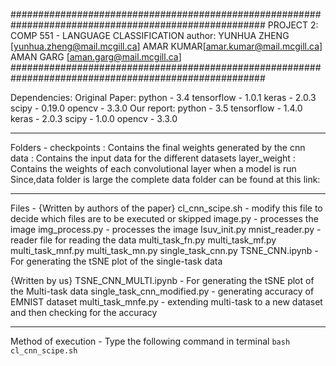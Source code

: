 ######################################################################################################
						PROJECT 2: COMP 551 - LANGUAGE CLASSIFICATION
						author: YUNHUA ZHENG [yunhua.zheng@mail.mcgill.ca]
								AMAR KUMAR[amar.kumar@mail.mcgill.ca]
								AMAN GARG [aman.garg@mail.mcgill.ca]
######################################################################################################

Dependencies:
Original Paper:
				python - 3.4
				tensorflow - 1.0.1
				keras - 2.0.3
				scipy - 0.19.0
				opencv - 3.3.0
Our report:
				python - 3.5
				tensorflow - 1.4.0
				keras - 2.0.3
				scipy - 1.0.0
				opencv - 3.3.0

---------------------------------------------------------------------------------------------------------------------------				
Folders - 
checkpoints :	Contains the final weights generated by the cnn 
data : Contains the input data for the different datasets
layer_weight : Contains the weights of each convolutional layer when a model is run
Since,data folder is large the complete data folder can be found at this link: 

---------------------------------------------------------------------------------------------------------------------------				

Files - 
{Written by authors of the paper}
cl_cnn_scipe.sh - modify this file to decide which files are to be executed or skipped
image.py - processes the image
img_process.py - processes the image
lsuv_init.py
mnist_reader.py - reader file for reading the data 
multi_task_fn.py
multi_task_mf.py
multi_task_mnf.py
multi_task_mn.py
single_task_cnn.py
TSNE_CNN.ipynb - For generating the tSNE plot of the single-task data

{Written by us}
TSNE_CNN_MULTI.ipynb - For generating the tSNE plot of the Multi-task data
single_task_cnn_modified.py - generating accuracy of EMNIST dataset
multi_task_mnfe.py - extending multi-task to a new dataset and then checking for the accuracy



---------------------------------------------------------------------------------------------------------------------------
Method of execution - 
Type the following command in terminal
```bash cl_cnn_scipe.sh```
